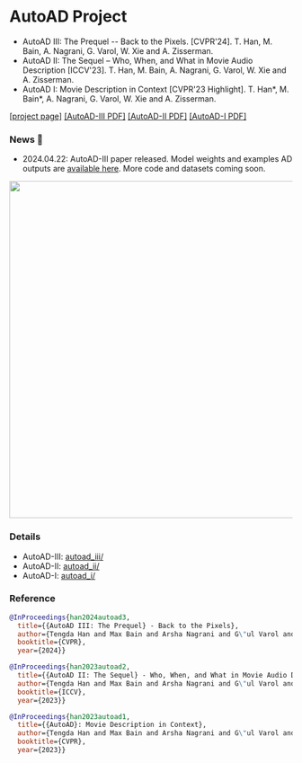 # AutoAD Project

* AutoAD III: The Prequel -- Back to the Pixels. [CVPR'24]. T. Han, M. Bain, A. Nagrani, G. Varol, W. Xie and A. Zisserman.
* AutoAD II: The Sequel – Who, When, and What in Movie Audio Description [ICCV'23]. T. Han, M. Bain, A. Nagrani, G. Varol, W. Xie and A. Zisserman.
* AutoAD I: Movie Description in Context [CVPR'23 Highlight]. T. Han*, M. Bain*, A. Nagrani, G. Varol, W. Xie and A. Zisserman.

[[project page]](https://www.robots.ox.ac.uk/~vgg/research/autoad/)
[[AutoAD-III PDF]](https://www.robots.ox.ac.uk/~vgg/publications/2024/Han24/han24.pdf)
[[AutoAD-II PDF]](https://www.robots.ox.ac.uk/~vgg/publications/2023/Han23a/han23a.pdf)
[[AutoAD-I PDF]](https://www.robots.ox.ac.uk/~vgg/publications/2023/Han23/han23.pdf)

### News :mega:
* 2024.04.22: AutoAD-III paper released. Model weights and examples AD outputs are [available here](autoad_iii/). More code and datasets coming soon.


<img src="../asset/v3_figure.jpg" width="600">


### Details
* AutoAD-III: [autoad_iii/](autoad_iii/)
* AutoAD-II: [autoad_ii/](autoad_ii/)
* AutoAD-I: [autoad_i/](autoad_i/)


### Reference
```bibtex
@InProceedings{han2024autoad3,
  title={{AutoAD III: The Prequel} - Back to the Pixels},  
  author={Tengda Han and Max Bain and Arsha Nagrani and G\"ul Varol and Weidi Xie and Andrew Zisserman},  
  booktitle={CVPR},  
  year={2024}}

@InProceedings{han2023autoad2,
  title={{AutoAD II: The Sequel} - Who, When, and What in Movie Audio Description},  
  author={Tengda Han and Max Bain and Arsha Nagrani and G\"ul Varol and Weidi Xie and Andrew Zisserman},  
  booktitle={ICCV},  
  year={2023}}

@InProceedings{han2023autoad1,
  title={{AutoAD}: Movie Description in Context},  
  author={Tengda Han and Max Bain and Arsha Nagrani and G\"ul Varol and Weidi Xie and Andrew Zisserman},  
  booktitle={CVPR},  
  year={2023}}
```

